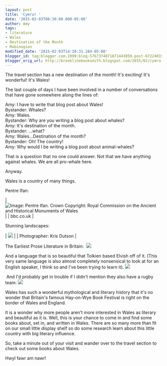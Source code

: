 ```yaml
---
layout: post
title: 'Cymru! '
date: '2015-02-03T08:30:00.000-05:00'
author: Amy
tags:
- literature
- Wales
- Destination of the Month
- Mabinogion
modified_date: '2015-02-03T14:20:31.284-05:00'
blogger_id: tag:blogger.com,1999:blog-5767374071871443859.post-6722401990751035371
blogger_orig_url: http://brooklinebooksmith.blogspot.com/2015/02/cymru.html
---
```

The travel section has a new destination of the month! It's exciting! It's wonderful! It's Wales!

The last couple of days I have been involved in a number of conversations that have gone somewhere along the lines of:

Amy: I have to write that blog post about Wales!  
Bystander: Whales?  
Amy: Wales.  
Bystander: Why are you writing a blog post about whales?  
Amy: It's destination of the month.  
Bystander: ...what?  
Amy: Wales...Destination of the month?  
Bystander: Oh! The country!  
Amy: Why would I be writing a blog post about animal-whales?  

That is a question that no one could answer. Not that we have anything against whales. We are all pro-whale here.

Anyway.

Wales is a country of many things.

Pentre Ifan:

| ![Image: Pentre Ifan. Crown Copyright: Royal Commission on the Ancient and Historical Monuments of Wales](http://static.bbc.co.uk/history/img/ic/640/images/resources/events/prehistoric_wales.jpg) |
| bbc.co.uk |

Stunning landscapes:

| ![](http://i.telegraph.co.uk/multimedia/archive/01842/landscape-wales_1842432i.jpg) |
| Photographer: Kris Dutson |

The Earliest Prose Literature in Britain:
 ![](http://vignette1.wikia.nocookie.net/prydain/images/b/b0/Mabinogion1.jpg/revision/latest?cb=20130518040656)

And a language that is so beautiful that Tolkien based Elvish off of it.
(This very same language is also almost completely nonsensical to look at for an English speaker, I think so and I've been trying to learn it).
![](http://www.gowerphotography.co.uk/wp-content/uploads/2013/03/Cardiff-Bay20130302_DSC1795.jpg)

 And I'd probably get in trouble if I didn't mention they also have a rugby team:
![](http://www.millenniumstadium.com/images/news/00-Default-01-WRU.jpg)

Wales has such a wonderful mythological and literary history that it's no wonder that Britain's famous Hay-on-Wye Book Festival is right on the border of Wales and England.

It is a wonder why more people aren't more interested in Wales as literary and beautiful as it is. Well, this is your chance to come in and find some books about, set in, and written in Wales. There are so many more than fit on our small little display shelf so do some research learn about this little country with big literary influence.

So, take a minute out of your visit and wander over to the travel section to check out some books about Wales.

Hwyl fawr am nawr!